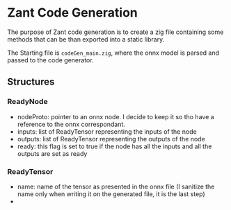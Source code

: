 # Zant Code Generation

The purpose of Zant code generation is to create a zig file containing some methods that can be than exported into a static library.  

The Starting file is `codeGen_main.zig`, where the onnx model is parsed and passed to the code generator.

## Structures
### ReadyNode
- nodeProto: pointer to an onnx node. I decide to keep it so tho have a reference to the onnx correspondant.  
- inputs: list of ReadyTensor representing the inputs of the node  
- outputs: list of ReadyTensor representing the outputs of the node  
- ready: this flag is set to true if the node has all the inputs and all the outputs are set as ready  

### ReadyTensor
- name: name of the tensor as presented in the onnx file (I sanitize the name only when writing it on the generated file, it is the last step)  
- 